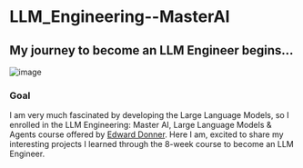 # LLM_Engineering--MasterAI
## My journey to become an LLM Engineer begins...
![image](https://github.com/GAYATRI-SIVANI-SUSARLA/LLM_Engineering--MasterAI/blob/main/voyage.jpg)
### Goal
I am very much fascinated by developing the Large Language Models, so I enrolled in the LLM Engineering: Master AI, Large Language Models & Agents course offered by [Edward Donner](https://edwarddonner.com/). Here I am, excited to share my interesting projects I learned through the 8-week course to become an LLM Engineer.

